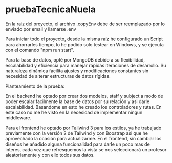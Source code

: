 # pruebaTecnicaNuela

En la raiz del proyecto, el archivo .copyEnv debe de ser reemplazado por lo enviado por email y llamarse .env

Para iniciar todo el proyecto, desde la misma raíz he configurado un Script para ahorrarles tiempo, lo he podido solo testear en Windows, y se ejecuta con el comando "npm run start".

Para la base de datos, opté por MongoDB debido a su flexibilidad, escalabilidad y eficiencia para manejar rápidas iteraciones de desarrollo. Su naturaleza dinámica facilita ajustes y modificaciones constantes sin necesidad de alterar estructuras de datos rígidas.

Planteamiento de la prueba:

En el backend he optado por crear dos modelos, staff y subject a modo de poder escalar facilmente la base de datos por su relación y asi darle escalabilidad. Basandome en esto he creado los controladores y rutas. En este caso no me he visto en la necesidad de implementar ningun middleware.

Para el frontend he optado por Tailwind 3 para los estilos, ya he trabajado previamente con la versión 2 de Tailwind y con Boostrap asi que he aprovechado la ocasión para actualizarme. En el frontend, sin cambiar los diseños he añadido alguna funcionalidad para darle un poco mas de interes, cada vez que refresquemos la vista se nos seleccionará un profesor aleatoriamente y con ello todos sus datos.